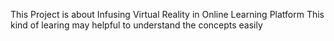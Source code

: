 This Project is about Infusing Virtual Reality in Online Learning Platform 
This kind of learing may helpful to understand the concepts easily
